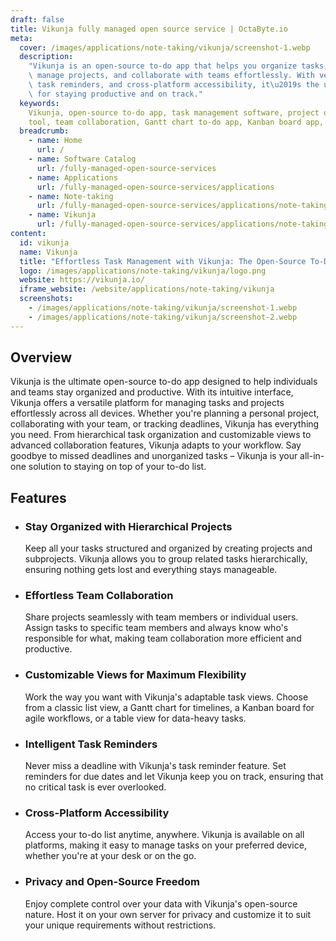 ```yaml
---
draft: false
title: Vikunja fully managed open source service | OctaByte.io
meta:
  cover: /images/applications/note-taking/vikunja/screenshot-1.webp
  description:
    "Vikunja is an open-source to-do app that helps you organize tasks,\
    \ manage projects, and collaborate with teams effortlessly. With versatile views,\
    \ task reminders, and cross-platform accessibility, it\u2019s the ultimate tool\
    \ for staying productive and on track."
  keywords:
    Vikunja, open-source to-do app, task management software, project organization
    tool, team collaboration, Gantt chart to-do app, Kanban board app, task reminders
  breadcrumb:
    - name: Home
      url: /
    - name: Software Catalog
      url: /fully-managed-open-source-services
    - name: Applications
      url: /fully-managed-open-source-services/applications
    - name: Note-taking
      url: /fully-managed-open-source-services/applications/note-taking
    - name: Vikunja
      url: /fully-managed-open-source-services/applications/note-taking/vikunja
content:
  id: vikunja
  name: Vikunja
  title: "Effortless Task Management with Vikunja: The Open-Source To-Do App"
  logo: /images/applications/note-taking/vikunja/logo.png
  website: https://vikunja.io/
  iframe_website: /website/applications/note-taking/vikunja
  screenshots:
    - /images/applications/note-taking/vikunja/screenshot-1.webp
    - /images/applications/note-taking/vikunja/screenshot-2.webp
---
```


## Overview

Vikunja is the ultimate open-source to-do app designed to help individuals and teams stay organized and productive. With its intuitive interface, Vikunja offers a versatile platform for managing tasks and projects effortlessly across all devices. Whether you're planning a personal project, collaborating with your team, or tracking deadlines, Vikunja has everything you need. From hierarchical task organization and customizable views to advanced collaboration features, Vikunja adapts to your workflow. Say goodbye to missed deadlines and unorganized tasks – Vikunja is your all-in-one solution to staying on top of your to-do list.

## Features

- ### Stay Organized with Hierarchical Projects

  Keep all your tasks structured and organized by creating projects and subprojects. Vikunja allows you to group related tasks hierarchically, ensuring nothing gets lost and everything stays manageable.

- ### Effortless Team Collaboration

  Share projects seamlessly with team members or individual users. Assign tasks to specific team members and always know who's responsible for what, making team collaboration more efficient and productive.

- ### Customizable Views for Maximum Flexibility

  Work the way you want with Vikunja's adaptable task views. Choose from a classic list view, a Gantt chart for timelines, a Kanban board for agile workflows, or a table view for data-heavy tasks.

- ### Intelligent Task Reminders

  Never miss a deadline with Vikunja's task reminder feature. Set reminders for due dates and let Vikunja keep you on track, ensuring that no critical task is ever overlooked.

- ### Cross-Platform Accessibility

  Access your to-do list anytime, anywhere. Vikunja is available on all platforms, making it easy to manage tasks on your preferred device, whether you're at your desk or on the go.

- ### Privacy and Open-Source Freedom

  Enjoy complete control over your data with Vikunja's open-source nature. Host it on your own server for privacy and customize it to suit your unique requirements without restrictions.
